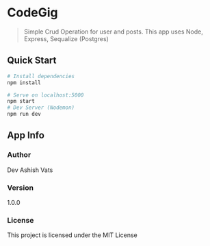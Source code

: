 # CodeGig

> Simple Crud Operation for user and posts. This app uses Node, Express, Sequalize (Postgres)

## Quick Start

``` bash
# Install dependencies
npm install

# Serve on localhost:5000
npm start
# Dev Server (Nodemon)
npm run dev
```

## App Info

### Author

Dev Ashish Vats

### Version

1.0.0

### License

This project is licensed under the MIT License
